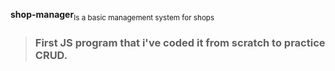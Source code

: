 **shop-manager**<sub>Is a basic management system for shops</sub>
> ### First JS program that i've coded it from scratch to practice CRUD.
